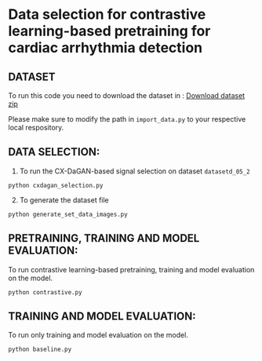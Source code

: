 # Data selection for contrastive learning-based pretraining for cardiac arrhythmia detection


## DATASET

To run this code you need to download the dataset in : [Download dataset zip](https://drive.google.com/drive/folders/17OCTOtXYm5mW1qreXO9wWy_sx4AZ8khQ?usp=sharing)

Please make sure to modify the path in `import_data.py` to your respective local respository. 

## DATA SELECTION:

1. To run the CX-DaGAN-based signal selection on dataset `datasetd_05_2`

`python cxdagan_selection.py`

2. To generate the dataset file

`python generate_set_data_images.py`


## PRETRAINING, TRAINING AND MODEL EVALUATION:

To run contrastive learning-based pretraining, training and model evaluation on the model.

`python contrastive.py`

## TRAINING AND MODEL EVALUATION:

To run only training and model evaluation on the model.

`python baseline.py`

